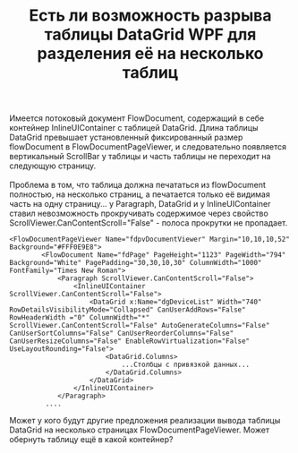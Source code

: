 ﻿---
title: "Есть ли возможность разрыва таблицы DataGrid WPF для разделения её на несколько таблиц"
se.owner.user_id: 235788
se.owner.display_name: "Maks"
se.owner.link: "https://ru.stackoverflow.com/users/235788/maks"
se.link: "https://ru.stackoverflow.com/questions/960759/%d0%95%d1%81%d1%82%d1%8c-%d0%bb%d0%b8-%d0%b2%d0%be%d0%b7%d0%bc%d0%be%d0%b6%d0%bd%d0%be%d1%81%d1%82%d1%8c-%d1%80%d0%b0%d0%b7%d1%80%d1%8b%d0%b2%d0%b0-%d1%82%d0%b0%d0%b1%d0%bb%d0%b8%d1%86%d1%8b-datagrid-wpf-%d0%b4%d0%bb%d1%8f-%d1%80%d0%b0%d0%b7%d0%b4%d0%b5%d0%bb%d0%b5%d0%bd%d0%b8%d1%8f-%d0%b5%d1%91-%d0%bd%d0%b0-%d0%bd%d0%b5%d1%81%d0%ba%d0%be%d0%bb%d1%8c%d0%ba%d0%be"
se.question_id: 960759
se.post_type: question
se.score: 1
---
<p>Имеется потоковый документ FlowDocument, содержащий в себе контейнер InlineUIContainer с таблицей DataGrid. Длина таблицы DataGrid превышает установленный фиксированный размер flowDocument в FlowDocumentPageViewer, и следовательно появляется вертикальный ScrollBar у таблицы и часть таблицы не переходит на следующую страницу.
<br><br> Проблема в том, что таблица должна печататься из flowDocument полностью, на несколько страниц, а печатается только её видимая часть на одну страницу... у Paragraph, DataGrid и у InlineUIContainer ставил невозможность прокручивать содержимое через свойство ScrollViewer.CanContentScroll="False" - полоса прокрутки не пропадает.</p>

<pre><code>&lt;FlowDocumentPageViewer Name="fdpvDocumentViewer" Margin="10,10,10,52" Background="#FFF0E9E8"&gt;
        &lt;FlowDocument Name="fdPage" PageHeight="1123" PageWidth="794" Background="White" PagePadding="30,30,10,30" ColumnWidth="1000" FontFamily="Times New Roman"&gt;
            &lt;Paragraph ScrollViewer.CanContentScroll="False"&gt;
                &lt;InlineUIContainer ScrollViewer.CanContentScroll="False"&gt;
                    &lt;DataGrid x:Name="dgDeviceList" Width="740" RowDetailsVisibilityMode="Collapsed" CanUserAddRows="False"  RowHeaderWidth ="0" ColumnWidth="*" ScrollViewer.CanContentScroll="False" AutoGenerateColumns="False"  CanUserSortColumns="False" CanUserReorderColumns="False" CanUserResizeColumns="False" EnableRowVirtualization="False" UseLayoutRounding="False"&gt;
                        &lt;DataGrid.Columns&gt;
                            ...Столбцы с привязкой данных...
                        &lt;/DataGrid.Columns&gt;
                    &lt;/DataGrid&gt;
                &lt;/InlineUIContainer&gt;
            &lt;/Paragraph&gt;
         ....
</code></pre>

<p>Может у кого будут другие предложения реализации вывода таблицы DataGrid на несколько страницах FlowDocumentPageViewer. Может обернуть таблицу ещё в какой контейнер?</p>
